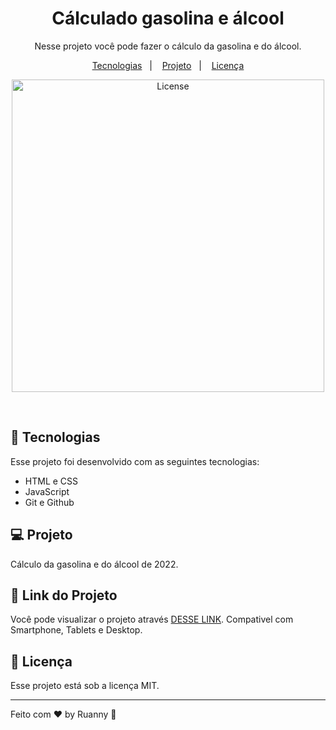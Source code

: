 <h1 align="center"> Cálculado gasolina e álcool</h1>

<p align="center">
Nesse projeto você pode fazer o cálculo da gasolina e do álcool.
</p>

<p align="center">
  <a href="#-tecnologias">Tecnologias</a>&nbsp;&nbsp;&nbsp;|&nbsp;&nbsp;&nbsp;
  <a href="#-projeto">Projeto</a>&nbsp;&nbsp;&nbsp;|&nbsp;&nbsp;&nbsp;
  <a href="#memo-licença">Licença</a>
</p>

<p align="center">
  <img alt="License" src="https://user-images.githubusercontent.com/84647446/212425571-83440356-636c-4629-aff2-252955909b63.jpg" width="500px">
</p>

<br>

## 🚀 Tecnologias

Esse projeto foi desenvolvido com as seguintes tecnologias:

- HTML e CSS
- JavaScript
- Git e Github

## 💻 Projeto

Cálculo da gasolina e do álcool de 2022.

## 🔖 Link do Projeto

Você pode visualizar o projeto através [DESSE LINK](https://calculargasolinaealcool.vercel.app/). Compativel com Smartphone, Tablets e Desktop.


## :memo: Licença

Esse projeto está sob a licença MIT.

---

Feito com ♥ by Ruanny :wave:
